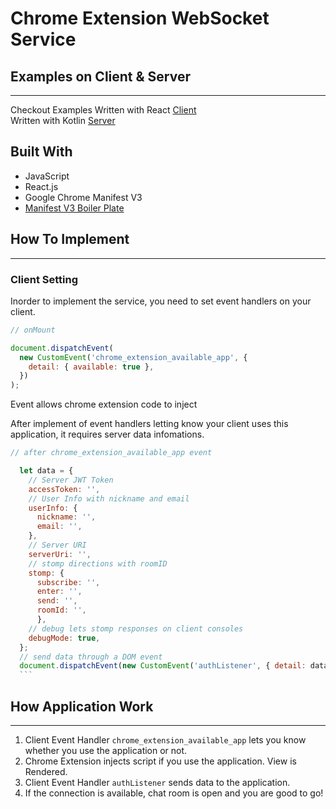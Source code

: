# Chrome Extension WebSocket Service

## Examples on Client & Server

---

Checkout Examples
Written with React [Client](https://github.com/Free4Developers/WebSocket_Frontend)  
Written with Kotlin [Server](https://github.com/Free4Developers/WebSocket_Backend)

## Built With

- JavaScript
- React.js
- Google Chrome Manifest V3
- [Manifest V3 Boiler Plate](https://github.com/lxieyang/chrome-extension-boilerplate-react)

## How To Implement

---

### Client Setting

Inorder to implement the service, you need to set event handlers on your client.

```javascript
// onMount

document.dispatchEvent(
  new CustomEvent('chrome_extension_available_app', {
    detail: { available: true },
  })
);
```

Event allows chrome extension code to inject

After implement of event handlers letting know your client uses this application, it requires server data infomations.

````javascript
// after chrome_extension_available_app event

  let data = {
    // Server JWT Token
    accessToken: '',
    // User Info with nickname and email
    userInfo: {
      nickname: '',
      email: '',
    },
    // Server URI
    serverUri: '',
    // stomp directions with roomID
    stomp: {
      subscribe: '',
      enter: '',
      send: '',
      roomId: '',
      },
    // debug lets stomp responses on client consoles
    debugMode: true,
  };
  // send data through a DOM event
  document.dispatchEvent(new CustomEvent('authListener', { detail: data }));
  ```
````

## How Application Work

---

1. Client Event Handler `chrome_extension_available_app` lets you know whether you use the application or not.
2. Chrome Extension injects script if you use the application. View is Rendered.
3. Client Event Handler `authListener` sends data to the application.
4. If the connection is available, chat room is open and you are good to go!
